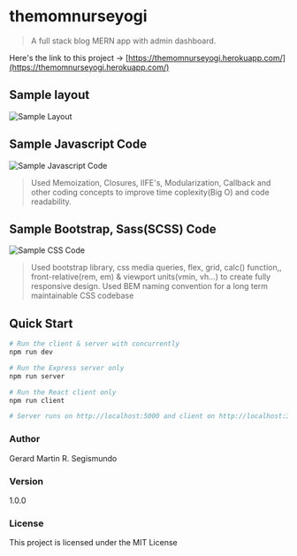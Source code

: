 # themomnurseyogi

> A full stack blog MERN app with admin dashboard.

Here's the link to this project -> [https://themomnurseyogi.herokuapp.com/](https://themomnurseyogi.herokuapp.com/)

## Sample layout

![Sample Layout](https://i.imgur.com/9LQDH85.jpg)

## Sample Javascript Code

![Sample Javascript Code](https://i.imgur.com/Zw3DXRX.jpg)

> Used Memoization, Closures, IIFE's, Modularization, Callback and other coding concepts to improve time coplexity(Big O) and code readability.

## Sample Bootstrap, Sass(SCSS) Code

![Sample CSS Code](https://i.imgur.com/BBLXa79.jpg)

> Used bootstrap library, css media queries, flex, grid, calc() function,, front-relative(rem, em) & viewport units(vmin, vh...) to create fully responsive design.
> Used BEM naming convention for a long term maintainable CSS codebase

## Quick Start

```bash
# Run the client & server with concurrently
npm run dev

# Run the Express server only
npm run server

# Run the React client only
npm run client

# Server runs on http://localhost:5000 and client on http://localhost:3000
```

### Author

Gerard Martin R. Segismundo

### Version

1.0.0

### License

This project is licensed under the MIT License
